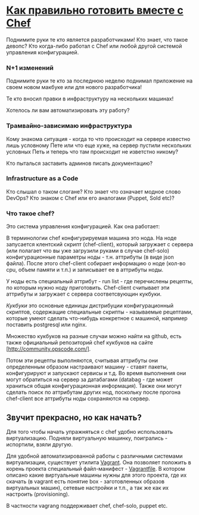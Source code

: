 # [Как правильно готовить вместе с Chef](http://foodtaster.github.io/dev-highload-2013/)

Поднимите руки те кто является разработчиками! Кто знает, что такое
девопс? Кто когда-либо работал с Chef или любой другой системой
управления конфигурацией.

### N+1 изменений

Поднимите руки те кто за последнюю неделю поднимал приложение на своем новом макбуке или для
нового разработчика!

Те кто вносил правки в инфраструктуру на нескольких машинах!

Хотелось ли вам автоматизировать эту работу?

### Трамвайно-зависимаю инфраструктура

Кому знакома ситуация - когда то что происходит на сервере известно лишь условному Пете
или что еще хуже, на сервер пустили нескольких условных Петь и теперь что там происходит
не изветстно никому?

Кто пыталься заставить админов писать документацию?

### Infrastructure as a Code

Кто слышал о таком слогане?
Кто знает что означает модное слово DevOps?
Кто знаком с Chef или его аналогами (Puppet, Sold etc)?

### Что такое chef?

Это система управления конфигурацией.
Как она работает:

В терминологии chef конфигурируемая машина это нода. На ноде запусается клентский скрипт (chef-client),
который загружает с сервера (или полагает что вы уже загрузили руками в случае chef-solo) конфигурационные параметры
ноды - т.н. аттрибуты (в виде json файла).
После этого chef-client собирает информацию о ноде (кол-во cpu, объем памяти и т.п.) и записывает ее в аттрибуты ноды.

У ноды есть специальный аттрибут - run list - где перечислены рецепты, по которым нужно ноду приготовить.
Chef-client считывает эти аттрибуты и загружает с сервера соответсвующин кукбуки.

*Кукбуки* это основные единицы дистрибуции конфигурационный скриптов,
содержащие специальные скрипты - называемые рецептами,
которые умеют сделать что-нибудь конкретное с машиной, например поставить postgresql или nginx.

Множество кукбуков на разные случаи можно найти на github,
есть также официальный репозиторий chef кукбуков на сайте [http://community.opscode.com/].

Потом эти рецепты выполняются, считывая аттрибуты они определенным образом настраивают машину -
ставят пакеты, конфигурируют и запускают сервисы и т.д. Во время выполнения они могут обратиться на сервер
за датабагами (databag - где может храниться общая конфигурационная информация). Также они могут сделать поиск
по аттрибутам других нод, поскольку после прогона chef-client все аттрибуты ноды сохраняются на сервер.


## Звучит прекрасно, но как начать?

Для того чтобы начать упражняться с chef удобно использовать виртуализацию.
Подняли виртуальную машинку, поигрались - испортили, взяли другую.

Для удобной автоматизированной работы с различными системами виртуализации, существует
утилита [Vagrant](http://www.vagrantup.com/). Она позволяет положить в корень проекта специальный
файл-манифест - [Vagrantfile](http://docs-v1.vagrantup.com/v1/docs/vagrantfile.html).
В котором описано какие виртуальные машины нужны для этого проекта,
где их скачать (в vagrant есть понятие box - заготовленных образов виртуальных машин),
сетевые настройки и т.п., а так жe как их настроить (provisioning).

В частности vagrang поддерживает chef, chef-solo, puppet etc.

```ruby

```
